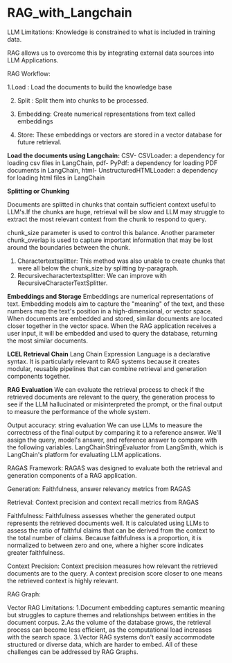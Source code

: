 # RAG_with_Langchain

LLM Limitations: Knowledge is constrained to what is included in training data.

RAG allows us to overcome this by integrating external data sources into LLM Applications.

RAG Workflow:

 1.Load : Load the documents to build the knowledge base

2. Split : Split them into chunks to be processed.

3. Embedding: Create numerical representations from text called embeddings

4. Store: These embeddings or vectors are stored in a vector database for future retrieval.


**Load the documents using Langchain:**
CSV- CSVLoader: a dependency for loading csv files in LangChain, pdf- PyPdf: a dependency for loading PDF documents in LangChain, html- UnstructuredHTMLLoader: a dependency for loading html files in LangChain

**Splitting or Chunking**

Documents are splitted in chunks that contain sufficient context useful to LLM's.If the chunks are huge, retrieval will be slow and LLM may struggle to extract the most relevant context from the chunk to respond to query. 

chunk_size parameter is used to control this balance. Another parameter chunk_overlap is used to capture important information that may be lost around the boundaries between the chunk.

1. Charactertextsplitter: This method was also unable to create chunks that were all below the chunk_size by splitting by-paragraph.
2. Recursivecharactertextsplitter: We can improve with RecursiveCharacterTextSplitter.

**Embeddings and Storage**
Embeddings are numerical representations of text.
Embedding models aim to capture the "meaning" of the text, and these numbers map the text's position in a high-dimensional, or vector space.
When documents are embedded and stored, similar documents are located closer together in the vector space. When the RAG application receives a user input, it will be embedded and used to query the database, returning the most similar documents.


**LCEL Retrieval Chain**
Lang Chain Expression Language is a declarative syntax.
It is particularly relevant to RAG systems because it creates modular, reusable pipelines that can combine retrieval and generation components together.

**RAG Evaluation**
We can evaluate the retrieval process to check if the retrieved documents are relevant to the query, 
the generation process to see if the LLM hallucinated or misinterpreted the prompt, or 
the final output to measure the performance of the whole system.

Output accuracy: string evaluation
We can use LLMs to measure the correctness of the final output by comparing it to a reference answer. We'll assign the query, model's answer, and reference answer to compare with the following variables.
LangChainStringEvaluator from LangSmith, which is LangChain's platform for evaluating LLM applications. 

RAGAS Framework:
RAGAS was designed to evaluate both the retrieval and generation components of a RAG application.

Generation: Faithfulness, answer relevancy metrics from RAGAS

Retrieval: Context precision and context recall metrics from RAGAS

Faithfulness: Faithfulness assesses whether the generated output represents the retrieved documents well. It is calculated using LLMs to assess the ratio of faithful claims that can be derived from the context to the total number of claims. Because faithfulness is a proportion, it is normalized to between zero and one, where a higher score indicates greater faithfulness.

Context Precision: Context precision measures how relevant the retrieved documents are to the query. A context precision score closer to one means the retrieved context is highly relevant.

RAG Graph:

Vector RAG Limitations:
1.Document embedding captures semantic meaning but struggles to capture themes and relationships between entities in the document corpus.
2.As the volume of the database grows, the retrieval process can become less efficient, as the computational load increases with the search space.
3.Vector RAG systems don't easily accommodate structured or diverse data, which are harder to embed.
All of these challenges can be addressed by RAG Graphs.


